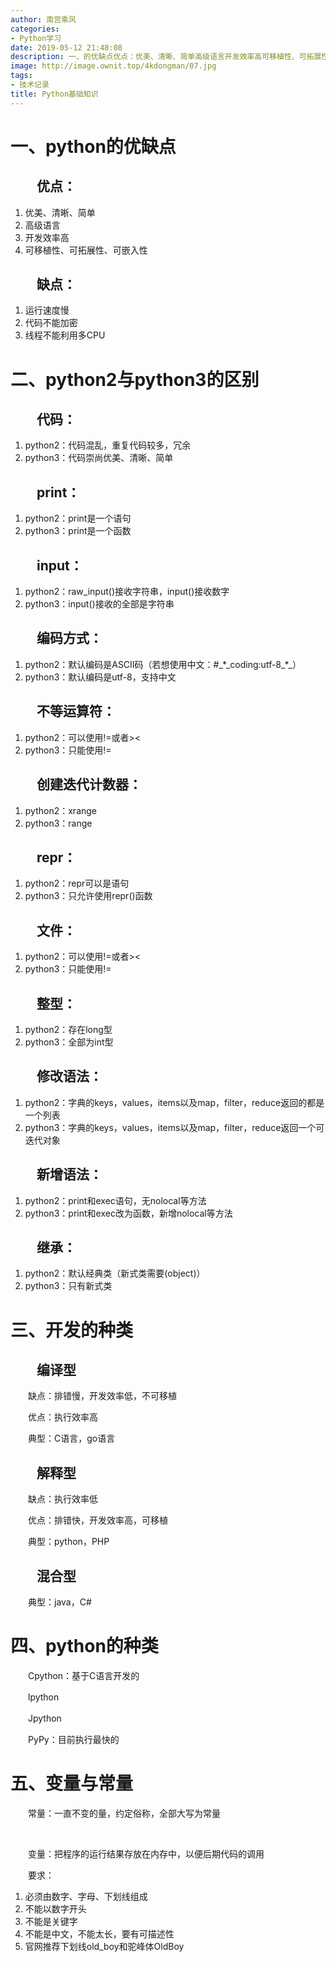 ```yaml
---
author: 南宫乘风
categories:
- Python学习
date: 2019-05-12 21:48:08
description: 一、的优缺点优点：优美、清晰、简单高级语言开发效率高可移植性、可拓展性、可嵌入性缺点：运行速度慢代码不能加密线程不能利用多二、与的区别代码：：代码混乱，重复代码较多，冗余：代码崇尚优美、清晰、简单：：。。。。。。。
image: http://image.ownit.top/4kdongman/07.jpg
tags:
- 技术记录
title: Python基础知识
---
```


<!--more-->

# 一、python的优缺点

## 　　优点：

1.  优美、清晰、简单
2.  高级语言
3.  开发效率高
4.  可移植性、可拓展性、可嵌入性

## 　　缺点：

1.  运行速度慢
2.  代码不能加密
3.  线程不能利用多CPU

# 二、python2与python3的区别

## 　　代码：

1.  python2：代码混乱，重复代码较多，冗余
2.  python3：代码崇尚优美、清晰、简单

## 　　print：

1.  python2：print是一个语句
2.  python3：print是一个函数

## 　　input：

1.  python2：raw\_input\(\)接收字符串，input\(\)接收数字
2.  python3：input\(\)接收的全部是字符串

## 　　编码方式：

1.  python2：默认编码是ASCII码（若想使用中文：#\_\*\_coding:utf-8\_\*\_）
2.  python3：默认编码是utf-8，支持中文

## 　　不等运算符：

1.  python2：可以使用\!=或者>\<
2.  python3：只能使用\!=

## 　　创建迭代计数器：

1.  python2：xrange
2.  python3：range

## 　　repr：

1.  python2：repr可以是语句
2.  python3：只允许使用repr\(\)函数

## 　　文件：

1.  python2：可以使用\!=或者>\<
2.  python3：只能使用\!=

## 　　整型：

1.  python2：存在long型
2.  python3：全部为int型

## 　　修改语法：

1.  python2：字典的keys，values，items以及map，filter，reduce返回的都是一个列表
2.  python3：字典的keys，values，items以及map，filter，reduce返回一个可迭代对象

## 　　新增语法：

1.  python2：print和exec语句，无nolocal等方法
2.  python3：print和exec改为函数，新增nolocal等方法

## 　　继承：

1.  python2：默认经典类（新式类需要\(object\)）
2.  python3：只有新式类

# 三、开发的种类

## 　　编译型

　　缺点：排错慢，开发效率低，不可移植

　　优点：执行效率高

　　典型：C语言，go语言

## 　　解释型

　　缺点：执行效率低

　　优点：排错快，开发效率高，可移植

　　典型：python，PHP

## 　　混合型

　　典型：java，C#

# 四、python的种类

　　Cpython：基于C语言开发的

　　lpython

　　Jpython

　　PyPy：目前执行最快的

# 五、变量与常量

　　常量：一直不变的量，约定俗称，全部大写为常量

 

　　变量：把程序的运行结果存放在内存中，以便后期代码的调用

　　要求：

1.  必须由数字、字母、下划线组成
2.  不能以数字开头
3.  不能是关键字
4.  不能是中文，不能太长，要有可描述性
5.  官网推荐下划线old\_boy和驼峰体OldBoy